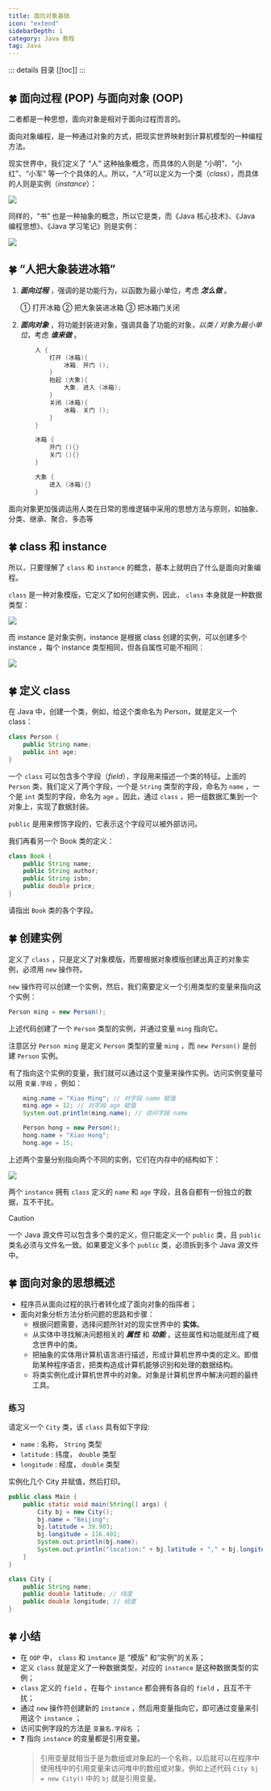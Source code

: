 ```yaml
---
title: 面向对象基础
icon: "extend"
sidebarDepth: 1
category: Java 教程
tag: Java
---
```


::: details 目录
[[toc]]
:::



## 🍀 面向过程 (POP) 与面向对象 (OOP)

二者都是一种思想，面向对象是相对于面向过程而言的。

面向对象编程，是一种通过对象的方式，把现实世界映射到计算机模型的一种编程方法。

现实世界中，我们定义了 “人” 这种抽象概念，而具体的人则是 “小明”、“小红”、“小军” 等一个个具体的人。所以，“人”可以定义为一个类（*class*），而具体的人则是实例（*instance*）：


![](assets/202206092002504.png)


同样的，“书” 也是一种抽象的概念，所以它是类，而《Java 核心技术》、《Java 编程思想》、《Java 学习笔记》则是实例：


![](assets/202206092006994.png)


## 🍀 “人把大象装进冰箱”

1. ***面向过程*** ，强调的是功能行为，以函数为最小单位，考虑 ***怎么做*** 。

    ① 打开冰箱
    ② 把大象装进冰箱
    ③ 把冰箱门关闭

2. ***面向对象*** ，将功能封装进对象，强调具备了功能的对象，*以类 / 对象为最小单位*，考虑 ***谁来做*** 。

    ```java
        人 {
            打开 (冰箱){
                冰箱. 开门 ();
            }
            抬起 (大象){
                大象. 进入 (冰箱);
            }
            关闭 (冰箱){
                冰箱. 关门 ();
            }
        }
    
        冰箱 {
            开门 (){}
            关门 (){}
        }
    
        大象 {
            进入 (冰箱){}
        }
    ```

面向对象更加强调运用人类在日常的思维逻辑中采用的思想方法与原则，如抽象、分类、继承、聚合、多态等




## 🍀 class 和 instance

所以，只要理解了 `class` 和 `instance` 的概念，基本上就明白了什么是面向对象编程。

`class` 是一种对象模版，它定义了如何创建实例，因此， `class` 本身就是一种数据类型：

![](assets/202206092152239.png)

而 instance 是对象实例，instance 是根据 class 创建的实例，可以创建多个 instance ，每个 instance 类型相同，但各自属性可能不相同：

![](assets/202206092154460.png)



## 🍀 定义 class


在 Java 中，创建一个类，例如，给这个类命名为 Person，就是定义一个 class：

```java
class Person {
    public String name;
    public int age;
}
```


一个 `class` 可以包含多个字段（*field*），字段用来描述一个类的特征。上面的 `Person` 类，我们定义了两个字段，一个是 `String` 类型的字段，命名为 `name` ，一个是 `int` 类型的字段，命名为 `age` 。因此，通过 `class` ，把一组数据汇集到一个对象上，实现了数据封装。

`public` 是用来修饰字段的，它表示这个字段可以被外部访问。

我们再看另一个 Book 类的定义：

```java
class Book {
    public String name;
    public String author;
    public String isbn;
    public double price;
}
```

请指出 `Book` 类的各个字段。


## 🍀 创建实例


定义了 `class` ，只是定义了对象模版，而要根据对象模版创建出真正的对象实例，必须用 `new` 操作符。

`new` 操作符可以创建一个实例，然后，我们需要定义一个引用类型的变量来指向这个实例：

```java
Person ming = new Person();
```

上述代码创建了一个 `Person` 类型的实例，并通过变量 `ming` 指向它。

注意区分 `Person ming` 是定义 `Person` 类型的变量 `ming` ，而 `new Person()` 是创建 `Person` 实例。

有了指向这个实例的变量，我们就可以通过这个变量来操作实例。访问实例变量可以用 `变量.字段` ，例如：

```java
    ming.name = "Xiao Ming"; // 对字段 name 赋值
    ming.age = 12; // 对字段 age 赋值
    System.out.println(ming.name); // 访问字段 name

    Person hong = new Person();
    hong.name = "Xiao Hong";
    hong.age = 15;
```


上述两个变量分别指向两个不同的实例，它们在内存中的结构如下：


![](assets/202206092157028.png)


两个 `instance` 拥有 `class` 定义的 `name` 和 `age` 字段，且各自都有一份独立的数据，互不干扰。


> [!caution]
> 一个 Java 源文件可以包含多个类的定义，但只能定义一个 `public` 类，且 `public` 类名必须与文件名一致。如果要定义多个 `public` 类，必须拆到多个 Java 源文件中。


## 🍀 面向对象的思想概述

- 程序员从面向过程的执行者转化成了面向对象的指挥者；
- 面向对象分析方法分析问题的思路和步骤：
    - 根据问题需要，选择问题所针对的现实世界中的 **实体**。
    - 从实体中寻找解决问题相关的 ***属性*** 和 ***功能*** ，这些属性和功能就形成了概念世界中的类。
    - 把抽象的实体用计算机语言进行描述，形成计算机世界中类的定义。即借助某种程序语言，把类构造成计算机能够识别和处理的数据结构。
    - 将类实例化成计算机世界中的对象。对象是计算机世界中解决问题的最终工具。




### 练习


请定义一个 `City` 类，该 `class` 具有如下字段:

- `name` : 名称， `String` 类型
- `latitude` : 纬度， `double` 类型
- `longitude` : 经度， `double` 类型


实例化几个 City 并赋值，然后打印。

```java
public class Main {
    public static void main(String[] args) {
        City bj = new City();
        bj.name = "Beijing";
        bj.latitude = 39.903;
        bj.longitude = 116.401;
        System.out.println(bj.name);
        System.out.println("location:" + bj.latitude + "," + bj.longitude);
    }
}

class City {
    public String name;
    public double latitude; // 纬度
    public double longitude; // 经度 
}
```


## 🍀 小结


- 在 `OOP` 中， `class` 和 `instance` 是 “模版” 和“实例”的关系；
- 定义 `class` 就是定义了一种数据类型，对应的 `instance` 是这种数据类型的实例；
- `class` 定义的 `field` ，在每个 `instance` 都会拥有各自的 `field` ，且互不干扰；
- 通过 `new` 操作符创建新的 `instance` ，然后用变量指向它，即可通过变量来引用这个 `instance` ；
- 访问实例字段的方法是 `变量名.字段名` ；
- ❓ 指向 `instance` 的变量都是引用变量。
  > 引用变量就相当于是为数组或对象起的一个名称，以后就可以在程序中使用栈中的引用变量来访问堆中的数组或对象。例如上述代码 `City bj = new City()` 中的 `bj` 就是引用变量。







